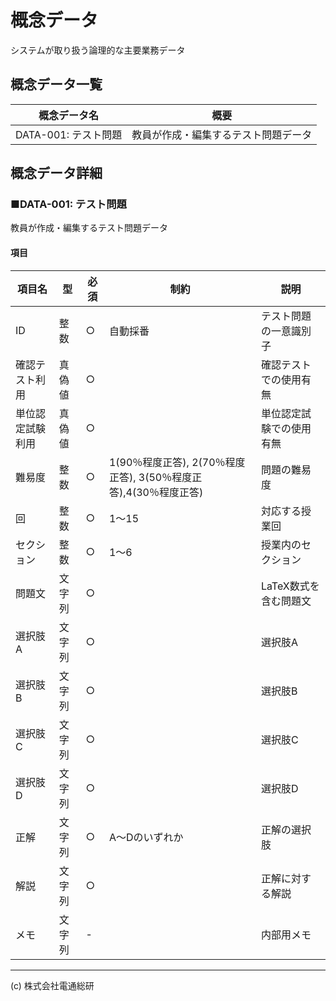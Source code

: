 # 概念データ
システムが取り扱う論理的な主要業務データ

## 概念データ一覧
| 概念データ名 | 概要 |
| --- | --- |
| DATA-001: テスト問題 | 教員が作成・編集するテスト問題データ |

## 概念データ詳細
### ■DATA-001: テスト問題
教員が作成・編集するテスト問題データ

#### 項目
| 項目名 | 型 | 必須 | 制約 | 説明 |
| --- | --- | --- | --- | --- |
| ID | 整数 | ○ | 自動採番 | テスト問題の一意識別子 |
| 確認テスト利用 | 真偽値 | ○ |  | 確認テストでの使用有無 |
| 単位認定試験利用 | 真偽値 | ○ |  | 単位認定試験での使用有無 |
| 難易度 | 整数 | ○ | 1(90％程度正答), 2(70％程度正答), 3(50％程度正答),4(30％程度正答) | 問題の難易度 |
| 回 | 整数 | ○ | 1～15 | 対応する授業回 |
| セクション | 整数 | ○ | 1～6 | 授業内のセクション |
| 問題文 | 文字列 | ○ |  | LaTeX数式を含む問題文 |
| 選択肢A | 文字列 | ○ |  | 選択肢A |
| 選択肢B | 文字列 | ○ |  | 選択肢B |
| 選択肢C | 文字列 | ○ |  | 選択肢C |
| 選択肢D | 文字列 | ○ |  | 選択肢D |
| 正解 | 文字列 | ○ | A～Dのいずれか | 正解の選択肢 |
| 解説 | 文字列 | ○ |  | 正解に対する解説 |
| メモ | 文字列 | - |  | 内部用メモ |

---
(c) 株式会社電通総研